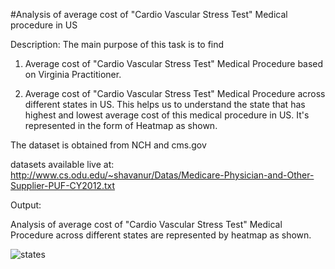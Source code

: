 #Analysis of average cost of "Cardio Vascular Stress Test" Medical procedure in US

Description: The main purpose of this task is to find

1. Average cost of "Cardio Vascular Stress Test" Medical Procedure based on Virginia Practitioner.

2. Average cost of "Cardio Vascular Stress Test" Medical Procedure across different states in US. This helps us to understand the state that has highest and lowest average cost of this medical procedure in US. It's represented in the form of Heatmap as shown.

The dataset is obtained from NCH and cms.gov

datasets available live at: http://www.cs.odu.edu/~shavanur/Datas/Medicare-Physician-and-Other-Supplier-PUF-CY2012.txt

Output:

Analysis of average cost of "Cardio Vascular Stress Test" Medical Procedure across different states are represented by heatmap as shown.


![states](https://cloud.githubusercontent.com/assets/11856540/16246478/5d788a5c-37d3-11e6-84bd-a3637bc737a8.JPG)
